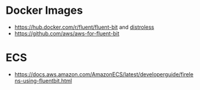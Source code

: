 # Docker Images
- https://hub.docker.com/r/fluent/fluent-bit and [distroless](https://docs.fluentbit.io/manual/installation/docker)
- https://github.com/aws/aws-for-fluent-bit

# ECS
- https://docs.aws.amazon.com/AmazonECS/latest/developerguide/firelens-using-fluentbit.html

